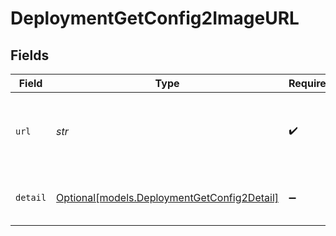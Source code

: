 # DeploymentGetConfig2ImageURL


## Fields

| Field                                                                                  | Type                                                                                   | Required                                                                               | Description                                                                            |
| -------------------------------------------------------------------------------------- | -------------------------------------------------------------------------------------- | -------------------------------------------------------------------------------------- | -------------------------------------------------------------------------------------- |
| `url`                                                                                  | *str*                                                                                  | :heavy_check_mark:                                                                     | Either a URL of the image or the base64 encoded image data.                            |
| `detail`                                                                               | [Optional[models.DeploymentGetConfig2Detail]](../models/deploymentgetconfig2detail.md) | :heavy_minus_sign:                                                                     | Specifies the detail level of the image.                                               |